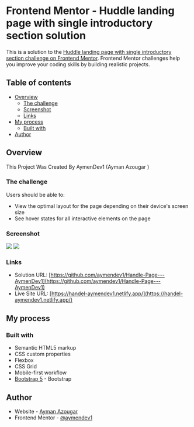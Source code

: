 # Frontend Mentor - Huddle landing page with single introductory section solution

This is a solution to the [Huddle landing page with single introductory section challenge on Frontend Mentor](https://www.frontendmentor.io/challenges/huddle-landing-page-with-a-single-introductory-section-B_2Wvxgi0). Frontend Mentor challenges help you improve your coding skills by building realistic projects.

## Table of contents

- [Overview](#overview)
  - [The challenge](#the-challenge)
  - [Screenshot](#screenshot)
  - [Links](#links)
- [My process](#my-process)
  - [Built with](#built-with)
- [Author](#author)

## Overview

This Project Was Created By AymenDev1 (Ayman Azougar )

### The challenge

Users should be able to:

- View the optimal layout for the page depending on their device's screen size
- See hover states for all interactive elements on the page

### Screenshot

![](./ScreenShots/01.jpg)
![](./ScreenShots/02.jpg)

### Links

- Solution URL: [https://github.com/aymendev1/Handle-Page---AymenDev1](https://github.com/aymendev1/Handle-Page---AymenDev1)
- Live Site URL: [https://handel-aymendev1.netlify.app/](https://handel-aymendev1.netlify.app/)

## My process

### Built with

- Semantic HTML5 markup
- CSS custom properties
- Flexbox
- CSS Grid
- Mobile-first workflow
- [Bootstrap 5](https://getbootstrap.com/) - Bootstrap

## Author

- Website - [Ayman Azougar](https://github.com/aymendev1)
- Frontend Mentor - [@aymendev1](https://www.frontendmentor.io/profile/aymendev1)
